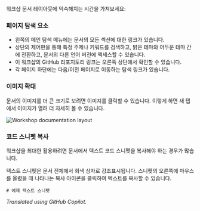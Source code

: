 워크샵 문서 레이아웃에 익숙해지는 시간을 가져보세요:

### 페이지 탐색 요소

- 왼쪽의 메인 탐색 메뉴에는 문서의 모든 섹션에 대한 링크가 있습니다.
- 상단의 제어판을 통해 특정 주제나 키워드를 검색하고, 밝은 테마와 어두운 테마 간에 전환하고, 문서의 다른 언어 버전에 액세스할 수 있습니다.
- 이 워크샵의 GitHub 리포지토리 링크는 오른쪽 상단에서 확인할 수 있습니다.
- 각 페이지 하단에는 다음/이전 페이지로 이동하는 탐색 링크가 있습니다.

### 이미지 확대

문서의 이미지를 더 큰 크기로 보려면 이미지를 클릭할 수 있습니다. 이렇게 하면 새 탭에서 이미지가 열려 더 자세히 볼 수 있습니다.

![Workshop documentation layout](media/document-layout.png)

### 코드 스니펫 복사

워크샵을 최대한 활용하려면 문서에서 텍스트 코드 스니펫을 복사해야 하는 경우가 많습니다.

텍스트 스니펫은 문서 전체에서 회색 상자로 강조표시됩니다. 스니펫의 오른쪽에 마우스를 올렸을 때 나타나는 복사 아이콘을 클릭하여 텍스트를 복사할 수 있습니다.

```text
# 예제 텍스트 스니펫
```

*Translated using GitHub Copilot.*
